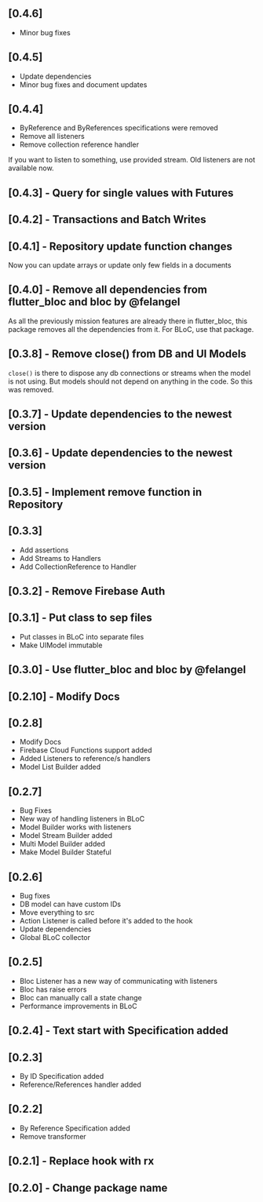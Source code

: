 ## [0.4.6]

* Minor bug fixes

## [0.4.5]

* Update dependencies
* Minor bug fixes and document updates

## [0.4.4] 

* ByReference and ByReferences specifications were removed
* Remove all listeners
* Remove collection reference handler

If you want to listen to something, use provided stream. Old listeners
are not available now.

## [0.4.3] - Query for single values with Futures

## [0.4.2] - Transactions and Batch Writes

## [0.4.1] - Repository update function changes

Now you can update arrays or update only few fields in a documents

## [0.4.0] - Remove all dependencies from flutter_bloc and bloc by @felangel

As all the previously mission features are already there in 
flutter_bloc, this package removes all the dependencies from it.
For BLoC, use that package.

## [0.3.8] - Remove close() from DB and UI Models

`close()` is there to dispose any db connections or streams when the
model is not using. But models should not depend on anything in the code.
So this was removed.


## [0.3.7] - Update dependencies to the newest version

## [0.3.6] - Update dependencies to the newest version

## [0.3.5] - Implement remove function in Repository

## [0.3.3]
 
* Add assertions
* Add Streams to Handlers
* Add CollectionReference to Handler

## [0.3.2] - Remove Firebase Auth

## [0.3.1] - Put class to sep files

* Put classes in BLoC into separate files
* Make UIModel immutable

## [0.3.0] - Use flutter_bloc and bloc by @felangel

## [0.2.10] - Modify Docs

## [0.2.8] 

* Modify Docs
* Firebase Cloud Functions support added
* Added Listeners to reference/s handlers
* Model List Builder added

## [0.2.7] 

* Bug Fixes
* New way of handling listeners in BLoC
* Model Builder works with listeners
* Model Stream Builder added
* Multi Model Builder added
* Make Model Builder Stateful

## [0.2.6] 

* Bug fixes
* DB model can have custom IDs
* Move everything to src
* Action Listener is called before it's added to the hook
* Update dependencies
* Global BLoC collector

## [0.2.5] 

* Bloc Listener has a new way of communicating with listeners
* Bloc has raise errors
* Bloc can manually call a state change
* Performance improvements in BLoC

## [0.2.4] - Text start with Specification added

## [0.2.3] 

* By ID Specification added
* Reference/References handler added

## [0.2.2] 

* By Reference Specification added
* Remove transformer

## [0.2.1] - Replace hook with rx

## [0.2.0] - Change package name
